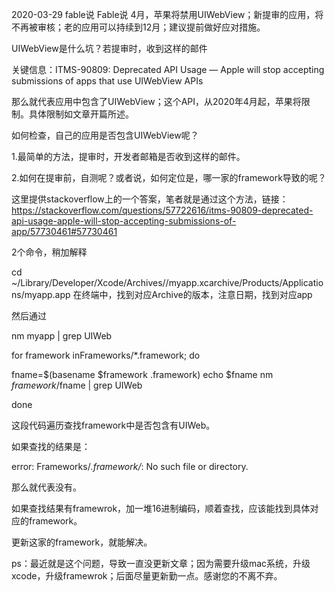 2020-03-29 fable说 Fable说
4月，苹果将禁用UIWebView；新提审的应用，将不再被审核；老的应用可以持续到12月；建议提前做好应对措施。

UIWebView是什么坑？若提审时，收到这样的邮件





关键信息：ITMS-90809: Deprecated API Usage — Apple will stop accepting submissions of apps that use UIWebView APIs



那么就代表应用中包含了UIWebView；这个API，从2020年4月起，苹果将限制。具体限制如文章开篇所述。



如何检查，自己的应用是否包含UIWebView呢？

1.最简单的方法，提审时，开发者邮箱是否收到这样的邮件。

2.如何在提审前，自测呢？或者说，如何定位是，哪一家的framework导致的呢？

这里提供stackoverflow上的一个答案，笔者就是通过这个方法，链接：https://stackoverflow.com/questions/57722616/itms-90809-deprecated-api-usage-apple-will-stop-accepting-submissions-of-app/57730461#57730461



2个命令，稍加解释

cd ~/Library/Developer/Xcode/Archives/<date>/myapp.xcarchive/Products/Applications/myapp.app
在终端中，找到对应Archive的版本，注意日期，找到对应app



然后通过

nm myapp | grep UIWeb

for framework inFrameworks/*.framework; do

  fname=$(basename $framework .framework)
  echo $fname
  nm $framework/$fname | grep UIWeb

done



这段代码遍历查找framework中是否包含有UIWeb。



如果查找的结果是：

error: Frameworks/*.framework/*: No such file or directory.

那么就代表没有。



如果查找结果有framewrok，加一堆16进制编码，顺着查找，应该能找到具体对应的framework。

更新这家的framework，就能解决。



ps：最近就是这个问题，导致一直没更新文章；因为需要升级mac系统，升级xcode，升级framewrok；后面尽量更新勤一点。感谢您的不离不弃。
